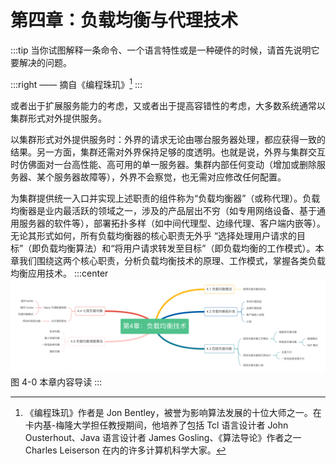 # 第四章：负载均衡与代理技术

:::tip <a/>
当你试图解释一条命令、一个语言特性或是一种硬件的时候，请首先说明它要解决的问题。

:::right 
—— 摘自《编程珠玑》[^1]
:::

或者出于扩展服务能力的考虑，又或者出于提高容错性的考虑，大多数系统通常以集群形式对外提供服务。

以集群形式对外提供服务时：外界的请求无论由哪台服务器处理，都应获得一致的结果。另一方面，集群还需对外界保持足够的度透明。也就是说，外界与集群交互时仿佛面对一台高性能、高可用的单一服务器。集群内部任何变动（增加或删除服务器、某个服务器故障等），外界不会察觉，也无需对应修改任何配置。

为集群提供统一入口并实现上述职责的组件称为“负载均衡器”（或称代理）。负载均衡器是业内最活跃的领域之一，涉及的产品层出不穷（如专用网络设备、基于通用服务器的软件等），部署拓扑多样（如中间代理型、边缘代理、客户端内嵌等）。无论其形式如何，所有负载均衡器的核心职责无外乎 “选择处理用户请求的目标”（即负载均衡算法）和“将用户请求转发至目标”（即负载均衡的工作模式）。本章我们围绕这两个核心职责，分析负载均衡技术的原理、工作模式，掌握各类负载均衡应用技术。
:::center
  ![](../assets/balance-summary.png)<br/>
  图 4-0 本章内容导读
:::

[^1]:《编程珠玑》作者是 Jon Bentley，被誉为影响算法发展的十位大师之一。在卡内基-梅隆大学担任教授期间，他培养了包括 Tcl 语言设计者 John Ousterhout、Java 语言设计者 James Gosling、《算法导论》作者之一Charles Leiserson 在内的许多计算机科学大家。